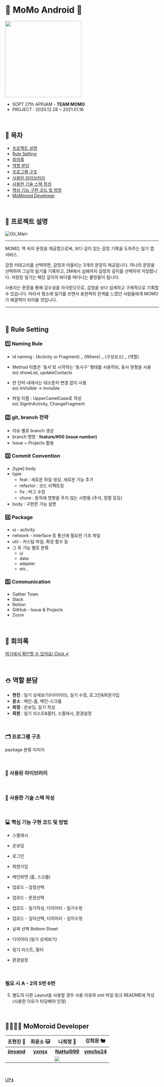 # 💙 MoMo Android 💙

<img src="https://user-images.githubusercontent.com/38918396/104698570-e40f2800-5754-11eb-8548-7bad4b78f68d.png" width="250" height="250">

* SOPT 27th APPJAM - **TEAM MOMO**
* PROJECT : 2020.12.28 ~ 2021.01.16

<br>

## 🌼 목차
* [프로젝트 설명](#-%ED%94%84%EB%A1%9C%EC%A0%9D%ED%8A%B8-%EC%84%A4%EB%AA%85)
* [Rule Setting](#-rule-setting)
* [회의록](#-%ED%9A%8C%EC%9D%98%EB%A1%9D)
* [역할 분담](#-%EC%97%AD%ED%95%A0-%EB%B6%84%EB%8B%B4)
* [프로그램 구조](#-%ED%94%84%EB%A1%9C%EA%B7%B8%EB%9E%A8-%EA%B5%AC%EC%A1%B0)
* [사용된 라이브러리](#-%EC%82%AC%EC%9A%A9%EB%90%9C-%EB%9D%BC%EC%9D%B4%EB%B8%8C%EB%9F%AC%EB%A6%AC)
* [사용한 기술 스택 작성](#-%EC%82%AC%EC%9A%A9%ED%95%9C-%EA%B8%B0%EC%88%A0-%EC%8A%A4%ED%83%9D-%EC%9E%91%EC%84%B1)
* [핵심 기능 구현 코드 및 방법](#-%ED%95%B5%EC%8B%AC-%EA%B8%B0%EB%8A%A5-%EA%B5%AC%ED%98%84-%EC%BD%94%EB%93%9C-%EB%B0%8F-%EB%B0%A9%EB%B2%95)
* [MoMoroid Developer](#-momoroid-developer)

<br>

## 🎁 프로젝트 설명
![Git_Main](https://user-images.githubusercontent.com/38918396/104698429-b1fdc600-5754-11eb-8103-b8cb583c36d3.png)
* * *
MOMO, 책 속의 문장을 제공함으로써, 보다 깊이 있는 감정 기록을 도와주는 일기 앱 서비스.

감정 카테고리를 선택하면, 감정과 어울리는 3개의 문장이 제공됩니다. 하나의 문장을 선택하여 그날의 일기를 기록하고, 2M에서 심해까지 감정의 깊이를 선택하여 저장합니다. 저장된 일기는 해당 깊이의 바다를 떠다니는 물방울이 됩니다.

사용자는 문장을 통해 감수성을 자극받으므로, 감정을 보다 섬세하고 구체적으로 기록할 수 있습니다. 따라서 평소에 일기를 쓰면서 표현력의 한계를 느꼈던 사람들에게 MOMO가 해결책이 되어줄 것입니다.
* * *

<br>

## 🍰 Rule Setting

### 1️⃣ Naming Rule
- id naming : (Activity or Fragment) _ (Where) _ (구성요소) _ (역할)

- Method 이름은 '동사'로 시작하는 '동사구' 형태를 사용하되, 동사 원형을 사용  
ex) showList, updateContacts
- 한 단어 내에서는 대소문자 변경 없이 사용  
ex) InVisible → Invisible
- 파일 이름 : UpperCamelCase로 작성  
ex) SignInActivity, ChangeFragment

### 2️⃣ git, branch 전략
* 이슈 별로 branch 생성 
* branch 명명 : **feature/#00 (issue number)**
* Issue + Projects 활용

### 3️⃣ Commit Convention
- [type] body
- type
    - feat : 새로운 파일 생성, 새로운 기능 추가
    - refactor : 코드 리팩토링
    - fix : 버그 수정
    - chore : 동작에 영향을 주지 않는 사항들 (주석, 정렬 등등)
- body : 구현한 기능 설명
    
### 4️⃣ Package
- ui - activity
- network - interface 등 통신에 필요한 기초 파일
- util - 커스텀 파일, 확장 함수 등
- 그 외 기능 별로 분류
    - ui
    - data
    - adapter
    - etc..

### 5️⃣ Communication
* Gather Town
* Slack
* Notion
* GitHub - Issue & Projects
* Zoom

<br>

## 📝 회의록
[여기에서 확인할 수 있어요! Click ✔](https://www.notion.so/1-cfdb90161b5b4829bda8ce257add69fe)

<br>

## ⛄ 역할 분담
* **현진** : 일기 상세보기(다이어리), 일기 수정, 로그인&회원가입
* **윤소** : 메인-홈, 메인-스크롤
* **희정** : 온보딩, 일기 작성
* **희원** : 일기 리스트&필터, 스플래시, 환경설정

<br>

### 🗂 프로그램 구조
package 분류 이미지

<br>

### 🎄 사용된 라이브러리

<br>

### 🎅 사용한 기술 스택 작성

<br>

### 💻 핵심 기능 구현 코드 및 방법
* 스플래시

* 온보딩

* 로그인

* 회원가입

* 메인화면 (홈, 스크롤)

* 업로드 - 감정선택

* 업로드 - 문장선택

* 업로드 - 일기작성, 다이어리 - 일기수정

* 업로드 - 깊이선택, 다이어리 - 깊이수정

* 날짜 선택 Bottom Sheet

* 다이어리 (일기 상세보기)

* 일기 리스트, 필터

* 환경설정


<br>

### 필요 시 A - 2의 5번 6번
5. 별도의 다른 Layout을 사용할 경우 사용 이유와  xml 파일 링크 README에 작성    (사용한 이유가 타당해야 인정)  

<br>

## 👩‍👩‍👧‍👧 MoMoroid Developer
<table style="text-align: center;">
  <tr>
    <th>조현진 🐹</th>
    <th>최윤소 🐱</th>
    <th>나희정 🐯</th>
    <th>강희원 🐿</th>
  </tr>
  <tr>
    <th><a href="https://github.com/jinyand">jinyand</a></th>
    <th><a href="https://github.com/yxnsx">yxnsx</a></th>
    <th><a href="https://github.com/NaHui999">NaHui999</a></th>
    <th><a href="https://github.com/ymcho24">ymcho24</a></th>
  </tr>
  <tr>
    <td colspan="4"><img src="https://user-images.githubusercontent.com/38918396/103541742-33e12a00-4edf-11eb-8dab-42c246256d5f.png" /></td>
  </tr>
</table>

<br>

[UP⏫](#-momo-android-)
